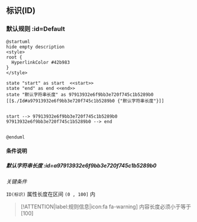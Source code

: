 ## 标识(ID) <!-- {docsify-ignore-all} -->

   

### 默认规则 :id=Default

```plantuml
@startuml
hide empty description
<style>
root {
  HyperlinkColor #42b983
}
</style>

state "start" as start  <<start>>
state "end" as end <<end>>
state "默认字符串长度" as 97913932e6f9bb3e720f745c1b5289b0 [[$./Id#a97913932e6f9bb3e720f745c1b5289b0 {"默认字符串长度"}]]


start --> 97913932e6f9bb3e720f745c1b5289b0 
97913932e6f9bb3e720f745c1b5289b0 --> end 


@enduml
```

#### 条件说明

##### 默认字符串长度 :id=a97913932e6f9bb3e720f745c1b5289b0


*关键条件*


`ID(标识)` 属性长度在区间 `(0 , 100]` 内

> [!ATTENTION|label:规则信息|icon:fa fa-warning]
> 内容长度必须小于等于[100]







